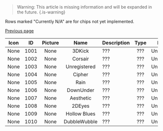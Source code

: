 > Warning: This article is missing information and will be expanded in the future.
{.is-warning}

Rows marked "Currently N/A" are for chips not yet implemented.

[Previous page](/wiki/chipendium/0901-1000/)

| Icon | ID | Picture | Name | Description | Type | Rarity |
| :---: | :---: | :---: | :---: | --- | :---: | :---: |
| None | 1001 | None | 3DKick | ??? | ??? | Unreleased |
| None | 1002 | None | Corsair | ??? | ??? | Unreleased |
| None | 1003 | None | Unregistered | ??? | ??? | Unreleased |
| None | 1004 | None | Cipher | ??? | ??? | Unreleased |
| None | 1005 | None | Rain | ??? | ??? | Unreleased |
| None | 1006 | None | DownUnder | ??? | ??? | Unreleased |
| None | 1007 | None | Aesthetic | ??? | ??? | Unreleased |
| None | 1008 | None | 2DEyes | ??? | ??? | Unreleased |
| None | 1009 | None | Hollow Blues | ??? | ??? | Unreleased |
| None | 1010 | None | DubbleWubble | ??? | ??? | Unreleased |
